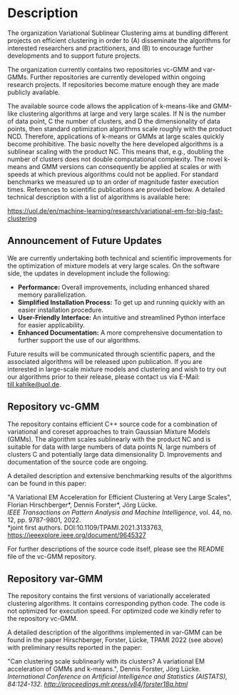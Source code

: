 # Description
The organization Variational Sublinear Clustering aims at bundling different projects on efficient clustering in order to (A) disseminate
the algorithms for interested researchers and practitioners, and (B) to encourage further developments and to support future projects.

The organization currently contains two repositories vc-GMM and var-GMMs. Further repositories are currently developed within ongoing research projects. If repositories become mature enough they are made publicly available.

The available source code allows the application of k-means-like and GMM-like clustering algorithms at large and very large scales.
If N is the number of data point, C the number of clusters, and D the dimensionality of data points, then standard optimization algorithms
scale roughly with the product NCD. Therefore, applications of k-means or GMMs at large scales quickly become prohibitive.
The basic novelty the here developed algorithms is a sublinear scaling with the product NC. This means that, e.g., doubling the number of clusters does not double computational complexity. The novel k-means and GMM versions can consequently be applied at scales or with speeds at which previous algorithms could not be applied. For standard benchmarks we measured up to an order of magnitude faster execution times. References to scientific publications are provided below. A detailed technical description with a list of algorithms is available here:

https://uol.de/en/machine-learning/research/variational-em-for-big-fast-clustering

## Announcement of Future Updates

We are currently undertaking both technical and scientific improvements for the optimization of mixture models at very large scales. On the software side, the updates in development include the following:

- **Performance:** Overall improvements, including enhanced shared memory parallelization.
- **Simplified Installation Process:** To get up and running quickly with an easier installation procedure.
- **User-Friendly Interface:** An intuitive and streamlined Python interface for easier applicability.
- **Enhanced Documentation:** A more comprehensive documentation to further support the use of our algorithms.

Future results will be communicated through scientific papers, and the associated algorithms will be released upon publication.
If you are interested in large-scale mixture models and clustering and wish to try out our algorithms prior to their release, please contact us via E-Mail: [till.kahlke@uol.de](mailto:till.kahlke@uol.de).

## Repository vc-GMM

The repository contains efficient C++ source code for a combination of variational and coreset approaches to train
Gaussian Mixture Models (GMMs). The algorithm scales sublinearly with the product NC and is suitable for data with
large numbers of data points N, large numbers of clusters C and potentially large data dimensionality D. Improvements
and documentation of the source code are ongoing.

A detailed description and extensive benchmarking results of the algorithms can be found in this paper:

"A Variational EM Acceleration for Efficient Clustering at Very Large Scales", Florian Hirschberger*, Dennis Forster*, Jörg Lücke.  
<em>IEEE Transactions on Pattern Analysis and Machine Intelligence</em>, vol. 44, no. 12, pp. 9787-9801, 2022.  
*joint first authors. DOI:10.1109/TPAMI.2021.3133763, https://ieeexplore.ieee.org/document/9645327

For further descriptions of the source code itself, please see the README file of the vc-GMM repository.

## Repository var-GMM

The repository contains the first versions of variationally accelerated clustering algorithms. It contains corresponding
python code. The code is not optimized for execution speed. For optimized code we kindly refer to the repository vc-GMM.

A detailed description of the algorithms implemented in var-GMM can be found in the paper Hirschberger, Forster, Lücke, TPAMI 2022 (see above) with preliminary results reported in the paper:

"Can clustering scale sublinearly with its clusters? A variational EM acceleration of GMMs and k-means.", Dennis Forster, Jörg Lücke.  
<em>International Conference on Artificial Intelligence and Statistics (AISTATS), 84:124-132.
http://proceedings.mlr.press/v84/forster18a.html

 
 



